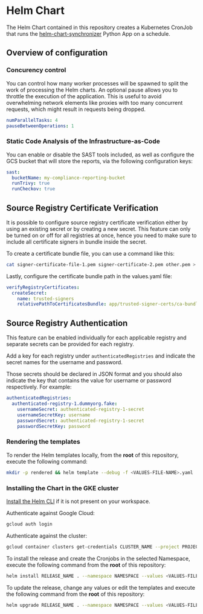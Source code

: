 # Helm Chart

The Helm Chart contained in this repository creates a Kubernetes CronJob that runs the [helm-chart-synchronizer](./app/README.md) Python App on a schedule.

## Overview of configuration

### Concurency control

You can control how many worker processes will be spawned to split the work of processing the Helm charts. An optional pause allows you to throttle the execution of the application. This is useful to avoid overwhelming network elements like proxies with too many concurrent requests, which might result in requests being dropped.

```yaml
numParallelTasks: 4
pauseBetweenOperations: 1
```

### Static Code Analysis of the Infrastructure-as-Code

You can enable or disable the SAST tools included, as well as configure the GCS bucket that will store the reports, via the following configuration keys:

```yaml
sast:
  bucketName: my-compliance-reporting-bucket
  runTrivy: true
  runCheckov: true
```

## Source Registry Certificate Verification

It is possible to configure source registry certificate verification either by using an existing secret or by creating a new secret.
This feature can only be turned on or off for all registries at once, hence you need to make sure to include all certificate signers in bundle inside the secret.

To create a certificate bundle file, you can use a command like this:

```bash
cat signer-certificate-file-1.pem signer-certificate-2.pem other.pem > ca-bundle.pem
```

Lastly, configure the certificate bundle path in the values.yaml file:

```yaml
verifyRegistryCertificates:
  createSecret:
    name: trusted-signers
    relativePathToCertificatesBundle: app/trusted-signer-certs/ca-bundle.pem
```

## Source Registry Authentication

This feature can be enabled individually for each applicable registry and separate secrets can be provided for each registry.

Add a key for each registry under `authenticatedRegistries` and indicate the secret names for the username and password.

Those secrets should be declared in JSON format and you should also indicate the key that contains the value for username or password respectively. For example:

```yaml
authenticatedRegistries:
  authenticated-registry-1.dummyorg.fake:
    usernameSecret: authenticated-registry-1-secret
    usernameSecretKey: username
    passwordSecret: authenticated-registry-1-secret
    passwordSecretKey: password
```

### Rendering the templates

To render the Helm templates locally, from the **root** of this repository, execute the following command:

```bash
mkdir -p rendered && helm template --debug -f <VALUES-FILE-NAME>.yaml . > rendered/<RENDERED-TEMPLATE-NAME>.yaml
```

### Installing the Chart in the GKE cluster

[Install the Helm CLI](https://helm.sh/docs/intro/install/#from-script) if it is not present on your workspace.

Authenticate against Google Cloud:

```bash
gcloud auth login
```

Authenticate against the cluster:

```bash
gcloud container clusters get-credentials CLUSTER_NAME --project PROJECT_ID --location REGION_OR_ZONE
```

To install the release and create the Cronjobs in the selected Namespace, execute the following command from the **root** of this repository:

```bash
helm install RELEASE_NAME . --namespace NAMESPACE --values <VALUES-FILE-NAME>.yaml
```

To update the release, change any values or edit the templates and execute the following command from the **root** of this repository:

```bash
helm upgrade RELEASE_NAME . --namespace NAMESPACE --values <VALUES-FILE-NAME>.yaml
```